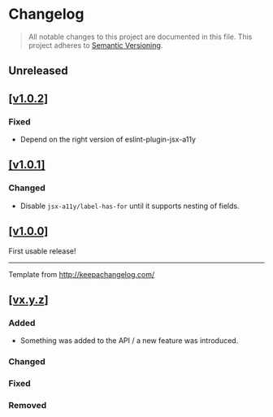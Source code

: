 # Changelog

> All notable changes to this project are documented in this file.
This project adheres to [Semantic Versioning](http://semver.org/spec/v2.0.0.html).

## Unreleased

## [[v1.0.2]](https://github.com/springload/eslint-config-springload/releases/tag/v1.0.2)

### Fixed

- Depend on the right version of eslint-plugin-jsx-a11y

## [[v1.0.1]](https://github.com/springload/eslint-config-springload/releases/tag/v1.0.1)

### Changed

- Disable `jsx-a11y/label-has-for` until it supports nesting of fields.

## [[v1.0.0]](https://github.com/springload/eslint-config-springload/releases/tag/v1.0.0)

First usable release!

-------------

Template from http://keepachangelog.com/

## [[vx.y.z]](https://github.com/springload/eslint-config-springload/releases/tag/x.y.z)

### Added

- Something was added to the API / a new feature was introduced.

### Changed

### Fixed

### Removed
